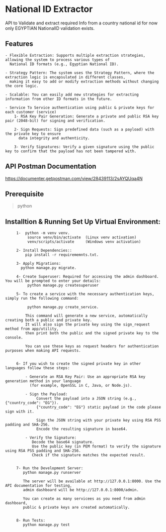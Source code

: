 # National ID Extractor
API to Validate and extract required Info from a country national id for now only EGYPTIAN NationalID validation exists.

## Features 
    - Flexible Extraction: Supports multiple extraction strategies, allowing the system to process various types of 
      National ID formats (e.g., Egyptian National ID).
      
    - Strategy Pattern: The system uses the Strategy Pattern, where the extraction logic is encapsulated in different classes,
      making it easy to add or modify extraction methods without changing the core logic.

    - Scalable: You can easily add new strategies for extracting information from other ID formats in the future.

    - Service To Service authentication using public & private keys for each customer (service) 
        1- RSA Key Pair Generation: Generate a private and public RSA key pair (2048-bit) for signing and verification.
        
        2- Sign Requests: Sign predefined data (such as a payload) with the private key to ensure 
          data integrity and authenticity.
        
        3- Verify Signatures: Verify a given signature using the public key to confirm that the payload has not been tampered with.

## API Postman Documentation
https://documenter.getpostman.com/view/28439113/2sAYQUqa4N

## Prerequisite
>python


## Installtion & Running Set Up Virtual Environment:
         1-  python -m venv venv.
              source venv/bin/activate  (Linux venv activation)
              venv/scripts/activate     (Windows venv activation)
            
         2- Install Dependencies:: 
             pip install -r requirememnts.txt.
             
         3- Apply Migrations:
           python manage.py migrate.
           
         4- Create Superuser: Required for accessing the admin dashboard. You will be prompted to enter your details:
              python manage.py createsuperuser

         5- To create a service with the necessary authentication keys, simply run the following command:
         
              python manage.py create_service.
             
             This command will generate a new service, automatically creating both a public and private key. 
             It will also sign the private key using the sign_request method from app/utility, 
             then print both the public and the signed private key to the console.

             You can use these keys as request headers for authentication purposes when making API requests.
             

         6- If you wish to create the signed private key in other languages follow these steps:

             - Generate an RSA Key Pair: Use an appropriate RSA key generation method in your language 
               (for example, OpenSSL in C, Java, or Node.js).
             
             - Sign the Payload:
                  Convert the payload into a JSON string (e.g., {"country_code": "EG"}).
                  {"country_code": "EG"} static payload in the code please sign with it.
                  
                  Sign the JSON string with your private key using RSA PSS padding and SHA-256.
                  Encode the resulting signature in base64.
                  
             - Verify the Signature:
                Decode the base64 signature.
                Use the public key (in PEM format) to verify the signature using RSA PSS padding and SHA-256.
                Check if the signature matches the expected result.

              
         7- Run the Development Server:
            python manage.py runserver
            
            The server will be available at http://127.0.0.1:8000. Use the API documentation for testing,
            admin dashboard will be http://127.0.0.1:8000/admin.
            
            You can create as many servicees as you need from admin dashboard,
            public & private keys are created automatically.
            

         8- Run Tests:
            python manage.py test

     
